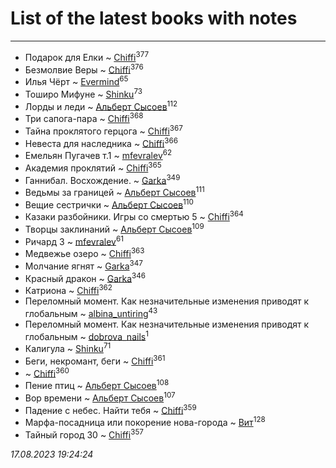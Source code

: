 # List of the latest books with notes
---

* Подарок для Елки ~ [Chiffi](users/105/105831994080785626680-google)<sup>377</sup>
* Безмолвие Веры ~ [Chiffi](users/105/105831994080785626680-google)<sup>376</sup>
* Илья Чёрт ~ [Evermind](users/302/302928912-vkontakte)<sup>65</sup>
* Тоширо Мифуне ~ [Shinku](users/109/109176126475581739292-google)<sup>73</sup>
* Лорды и леди ~ [Альберт Сысоев](users/474/47446642-vkontakte)<sup>112</sup>
* Три сапога-пара ~ [Chiffi](users/105/105831994080785626680-google)<sup>368</sup>
* Тайна проклятого герцога ~ [Chiffi](users/105/105831994080785626680-google)<sup>367</sup>
* Невеста для наследника ~ [Chiffi](users/105/105831994080785626680-google)<sup>366</sup>
* Емельян Пугачев т.1 ~ [mfevralev](users/140/140966150-vkontakte)<sup>62</sup>
* Академия проклятий ~ [Chiffi](users/105/105831994080785626680-google)<sup>365</sup>
* Ганнибал. Восхождение. ~ [Garka](users/115/115753719718250012620-google)<sup>349</sup>
* Ведьмы за границей ~ [Альберт Сысоев](users/474/47446642-vkontakte)<sup>111</sup>
* Вещие сестрички ~ [Альберт Сысоев](users/474/47446642-vkontakte)<sup>110</sup>
* Казаки разбойники. Игры со смертью 5 ~ [Chiffi](users/105/105831994080785626680-google)<sup>364</sup>
* Творцы заклинаний ~ [Альберт Сысоев](users/474/47446642-vkontakte)<sup>109</sup>
* Ричард 3 ~ [mfevralev](users/140/140966150-vkontakte)<sup>61</sup>
* Медвежье озеро ~ [Chiffi](users/105/105831994080785626680-google)<sup>363</sup>
* Молчание ягнят ~ [Garka](users/115/115753719718250012620-google)<sup>347</sup>
* Красный дракон ~ [Garka](users/115/115753719718250012620-google)<sup>346</sup>
* Катриона ~ [Chiffi](users/105/105831994080785626680-google)<sup>362</sup>
* Переломный момент. Как незначительные изменения приводят к глобальным ~ [albina_untiring](users/257/2579695-vkontakte)<sup>43</sup>
* Переломный момент. Как незначительные изменения приводят к глобальным ~ [dobrova_nails](users/606/6069210-vkontakte)<sup>1</sup>
* Калигула ~ [Shinku](users/109/109176126475581739292-google)<sup>71</sup>
* Беги, некромант, беги ~ [Chiffi](users/105/105831994080785626680-google)<sup>361</sup>
*  ~ [Chiffi](users/105/105831994080785626680-google)<sup>360</sup>
* Пение птиц ~ [Альберт Сысоев](users/474/47446642-vkontakte)<sup>108</sup>
* Вор времени ~ [Альберт Сысоев](users/474/47446642-vkontakte)<sup>107</sup>
* Падение с небес. Найти тебя ~ [Chiffi](users/105/105831994080785626680-google)<sup>359</sup>
* Марфа-посадница или покорение нова-города ~ [Вит](users/300/300273923-vkontakte)<sup>128</sup>
* Тайный город 30 ~ [Chiffi](users/105/105831994080785626680-google)<sup>357</sup>


_17.08.2023 19:24:24_
